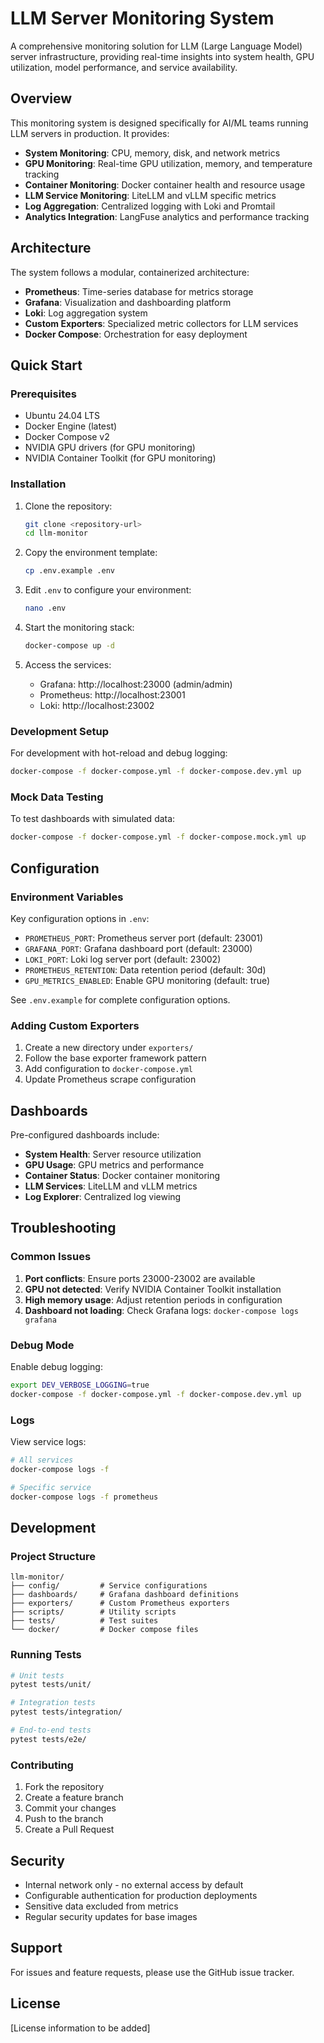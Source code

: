 # LLM Server Monitoring System

A comprehensive monitoring solution for LLM (Large Language Model) server infrastructure, providing real-time insights into system health, GPU utilization, model performance, and service availability.

## Overview

This monitoring system is designed specifically for AI/ML teams running LLM servers in production. It provides:

- **System Monitoring**: CPU, memory, disk, and network metrics
- **GPU Monitoring**: Real-time GPU utilization, memory, and temperature tracking
- **Container Monitoring**: Docker container health and resource usage
- **LLM Service Monitoring**: LiteLLM and vLLM specific metrics
- **Log Aggregation**: Centralized logging with Loki and Promtail
- **Analytics Integration**: LangFuse analytics and performance tracking

## Architecture

The system follows a modular, containerized architecture:

- **Prometheus**: Time-series database for metrics storage
- **Grafana**: Visualization and dashboarding platform
- **Loki**: Log aggregation system
- **Custom Exporters**: Specialized metric collectors for LLM services
- **Docker Compose**: Orchestration for easy deployment

## Quick Start

### Prerequisites

- Ubuntu 24.04 LTS
- Docker Engine (latest)
- Docker Compose v2
- NVIDIA GPU drivers (for GPU monitoring)
- NVIDIA Container Toolkit (for GPU monitoring)

### Installation

1. Clone the repository:
   ```bash
   git clone <repository-url>
   cd llm-monitor
   ```

2. Copy the environment template:
   ```bash
   cp .env.example .env
   ```

3. Edit `.env` to configure your environment:
   ```bash
   nano .env
   ```

4. Start the monitoring stack:
   ```bash
   docker-compose up -d
   ```

5. Access the services:
   - Grafana: http://localhost:23000 (admin/admin)
   - Prometheus: http://localhost:23001
   - Loki: http://localhost:23002

### Development Setup

For development with hot-reload and debug logging:

```bash
docker-compose -f docker-compose.yml -f docker-compose.dev.yml up
```

### Mock Data Testing

To test dashboards with simulated data:

```bash
docker-compose -f docker-compose.yml -f docker-compose.mock.yml up
```

## Configuration

### Environment Variables

Key configuration options in `.env`:

- `PROMETHEUS_PORT`: Prometheus server port (default: 23001)
- `GRAFANA_PORT`: Grafana dashboard port (default: 23000)
- `LOKI_PORT`: Loki log server port (default: 23002)
- `PROMETHEUS_RETENTION`: Data retention period (default: 30d)
- `GPU_METRICS_ENABLED`: Enable GPU monitoring (default: true)

See `.env.example` for complete configuration options.

### Adding Custom Exporters

1. Create a new directory under `exporters/`
2. Follow the base exporter framework pattern
3. Add configuration to `docker-compose.yml`
4. Update Prometheus scrape configuration

## Dashboards

Pre-configured dashboards include:

- **System Health**: Server resource utilization
- **GPU Usage**: GPU metrics and performance
- **Container Status**: Docker container monitoring
- **LLM Services**: LiteLLM and vLLM metrics
- **Log Explorer**: Centralized log viewing

## Troubleshooting

### Common Issues

1. **Port conflicts**: Ensure ports 23000-23002 are available
2. **GPU not detected**: Verify NVIDIA Container Toolkit installation
3. **High memory usage**: Adjust retention periods in configuration
4. **Dashboard not loading**: Check Grafana logs: `docker-compose logs grafana`

### Debug Mode

Enable debug logging:

```bash
export DEV_VERBOSE_LOGGING=true
docker-compose -f docker-compose.yml -f docker-compose.dev.yml up
```

### Logs

View service logs:

```bash
# All services
docker-compose logs -f

# Specific service
docker-compose logs -f prometheus
```

## Development

### Project Structure

```
llm-monitor/
├── config/         # Service configurations
├── dashboards/     # Grafana dashboard definitions
├── exporters/      # Custom Prometheus exporters
├── scripts/        # Utility scripts
├── tests/          # Test suites
└── docker/         # Docker compose files
```

### Running Tests

```bash
# Unit tests
pytest tests/unit/

# Integration tests
pytest tests/integration/

# End-to-end tests
pytest tests/e2e/
```

### Contributing

1. Fork the repository
2. Create a feature branch
3. Commit your changes
4. Push to the branch
5. Create a Pull Request

## Security

- Internal network only - no external access by default
- Configurable authentication for production deployments
- Sensitive data excluded from metrics
- Regular security updates for base images

## Support

For issues and feature requests, please use the GitHub issue tracker.

## License

[License information to be added]